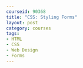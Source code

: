 ```yaml
---
courseid: 90368
title: "CSS: Styling Forms"
layout: post
category: courses
tags:
- HTML
- CSS
- Web Design
- Forms
---
```


